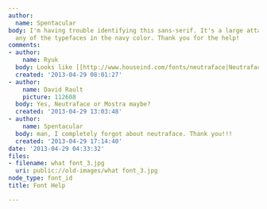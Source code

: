 ```yaml
---
author:
  name: Spentacular
body: I'm having trouble identifying this sans-serif. It's a large attachment, but
  any of the typefaces in the navy color. Thank you for the help!
comments:
- author:
    name: Ryuk
  body: Looks like [[http://www.houseind.com/fonts/neutraface|Neutraface]] to me.
  created: '2013-04-29 08:01:27'
- author:
    name: David Rault
    picture: 112608
  body: Yes, Neutraface or Mostra maybe?
  created: '2013-04-29 13:03:48'
- author:
    name: Spentacular
  body: man, I completely forgot about neutraface. Thank you!!!
  created: '2013-04-29 17:14:40'
date: '2013-04-29 04:33:32'
files:
- filename: what font_3.jpg
  uri: public://old-images/what font_3.jpg
node_type: font_id
title: Font Help

---
```

